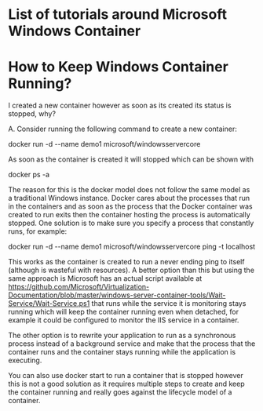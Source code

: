 # List of tutorials around Microsoft Windows Container

# How to Keep Windows Container Running?

I created a new container however as soon as its created its status is stopped, why?

A. Consider running the following command to create a new container:

docker run -d --name demo1 microsoft/windowsservercore

As soon as the container is created it will stopped which can be shown with

docker ps -a

The reason for this is the docker model does not follow the same model as a traditional Windows instance. Docker cares about the processes that run in the containers and as soon as the process that the Docker container was created to run exits then the container hosting the process is automatically stopped. One solution is to make sure you specify a process that constantly runs, for example:

docker run -d --name demo1 microsoft/windowsservercore ping -t localhost

This works as the container is created to run a never ending ping to itself (although is wasteful with resources). A better option than this but using the same approach is Microsoft has an actual script available at https://github.com/Microsoft/Virtualization-Documentation/blob/master/windows-server-container-tools/Wait-Service/Wait-Service.ps1 that runs while the service it is monitoring stays running which will keep the container running even when detached, for example it could be configured to monitor the IIS service in a container.

The other option is to rewrite your application to run as a synchronous process instead of a background service and make that the process that the container runs and the container stays running while the application is executing.


You can also use docker start to run a container that is stopped however this is not a good solution as it requires multiple steps to create and keep the container running and really goes against the lifecycle model of a container.
